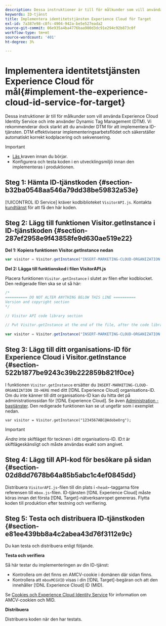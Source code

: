 ```yaml
---
description: Dessa instruktioner är till för målkunder som vill använda Experience Cloud Identity Service och inte använder Dynamic Tag Management (DTM). Vi rekommenderar dock starkt att du använder DTM för att implementera ID-tjänsten. DTM effektiviserar implementeringsarbetsflödet och säkerställer automatiskt korrekt kodplacering och sekvensering.
keywords: ID-tjänst
title: Implementera identitetstjänsten Experience Cloud för Target
exl-id: 7a387e98-c8fc-4904-942a-be5e527eada2
source-git-commit: 06e935a4ba4776baa900d3dc91e294c92b873c0f
workflow-type: tm+mt
source-wordcount: '401'
ht-degree: 3%

---
```


# Implementera identitetstjänsten Experience Cloud för mål{#implement-the-experience-cloud-id-service-for-target}

Dessa instruktioner är till för målkunder som vill använda Experience Cloud Identity Service och inte använder Dynamic Tag Management (DTM). Vi rekommenderar dock starkt att du använder DTM för att implementera ID-tjänsten. DTM effektiviserar implementeringsarbetsflödet och säkerställer automatiskt korrekt kodplacering och sekvensering.

>[!IMPORTANT]
>
>* [Läs ](../reference/requirements.md) kraven innan du börjar.
>* Konfigurera och testa koden i en utvecklingsmiljö innan den implementeras i produktionen.


## Steg 1: Hämta ID-tjänstkoden {#section-b32ba0548aa546a79dd38be59832a53e}

[!UICONTROL ID Service] kräver kodbiblioteket `VisitorAPI.js`. Kontakta [kundtjänst](https://helpx.adobe.com/marketing-cloud/contact-support.html) för att få den här koden.

## Steg 2: Lägg till funktionen Visitor.getInstance i ID-tjänstkoden {#section-287ef2958e9f43858fe9d630ae519e22}

**Del 1: Kopiera funktionen Visitor.getInstance nedan**

```js
var visitor = Visitor.getInstance("INSERT-MARKETING-CLOUD-ORGANIZATION ID-HERE"); 
```

**Del 2: Lägga till funktionskod i filen VisitorAPI.js**

Placera funktionen `Visitor.getInstance` i slutet av filen efter kodblocket. Den redigerade filen ska se ut så här:

```js
/* 
========== DO NOT ALTER ANYTHING BELOW THIS LINE ========== 
Version and copyright section 
*/ 
 
// Visitor API code library section 
 
// Put Visitor.getInstance at the end of the file, after the code library 
 
var visitor = Visitor.getInstance("INSERT-MARKETING-CLOUD-ORGANIZATION ID-HERE");
```

## Steg 3: Lägg till ditt organisations-ID för Experience Cloud i Visitor.getInstance {#section-522b1877be9243c39b222859b821f0ce}

I funktionen `Visitor.getInstance` ersätter du `INSERT-MARKETING-CLOUD-ORGANIZATION ID-HERE` med ditt [!DNL Experience Cloud] organisations-ID. Om du inte känner till ditt organisations-ID kan du hitta det på administrationssidan för [!DNL Experience Cloud]. Se även [Administration - bastjänster](https://docs.adobe.com/content/help/sv-SE/core-services/interface/manage-users-and-products/admin-getting-started.html). Den redigerade funktionen kan se ut ungefär som i exemplet nedan.

`var visitor = Visitor.getInstance("1234567ABC@AdobeOrg");`

>[!IMPORTANT]
>
>*Ändra* inte skiftläget för tecknen i ditt organisations-ID. ID:t är skiftlägeskänsligt och måste användas exakt som angivet.

## Steg 4: Lägg till API-kod för besökare på sidan {#section-02d8dd7678b64a85b5abc1c4ef0845dd}

Distribuera `VisitorAPI.js`-filen till din plats i `<head>`-taggarna före referensen till `mbox.js`-filen. ID-tjänsten [!DNL Experience Cloud] måste köras innan det första [!DNL Target]-nätverksanropet genereras. Flytta koden till produktion efter testning och verifiering.

## Steg 5: Testa och distribuera ID-tjänstkoden {#section-e81ee439bb8a4c2abea43d76f3112e9c}

Du kan testa och distribuera enligt följande.

**Testa och verifiera**

Så här testar du implementeringen av din ID-tjänst:

* Kontrollera om det finns en AMCV-cookie i domänen där sidan finns.
* Kontrollera att `mboxMCGVID` visas i din [!DNL Target]-begäran och att den innehåller [!DNL Experience Cloud] ID (MID).

Se [Cookies och Experience Cloud Identity Service](../introduction/cookies.md) för information om AMCV-cookien och MID.

**Distribuera**

Distribuera koden när den har testats.
